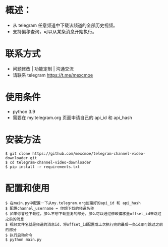 # 概述：
* 从 telegram 任意频道中下载该频道的全部历史视频。
* 支持偏移查询，可以从某条消息开始执行。

# 联系方式
* 问题修改 | 功能定制 | 沟通交流
* 请联系 telegram https://t.me/mexcmoe

# 使用条件
* python 3.9
* 需要在 my.telegram.org 页面申请自己的 api_id 和 api_hash

# 安装方法
```
$ git clone https://github.com/mexcmoe/telegram-channel-video-downloader.git
$ cd telegram-channel-video-downloader
$ pip install -r requirements.txt
```

# 配置和使用
```
$ 在main.py中配置一下从my.telegram.org创建好的api_id 和 api_hash
$ 配置channel_username = 你想下载的频道名称
$ 如果你曾经下载过，那么不想下载重复的部分，那么可以通过修改偏移量offset_id来跳过之前的消息
$ 视频文件名就是频道的消息id，将offset_id配置成上次执行完的最后一条id即可跳过之前的部分
$ 执行启动命令
$ python main.py
```



